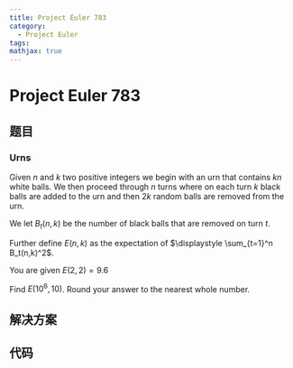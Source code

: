 ```yaml
---
title: Project Euler 783
category:
  - Project Euler
tags:
mathjax: true
---
```

<escape><!-- more --></escape>
    
# Project Euler 783
## 题目
### Urns



Given $n$ and $k$ two positive integers we begin with an urn that contains $kn$ white balls. We then proceed through $n$ turns where on each turn $k$ black balls are added to the urn and then $2k$ random balls are removed from the urn.

We let $B_t(n,k)$ be the number of black balls that are removed on turn $t$.

Further define $E(n,k)$ as the expectation of $\displaystyle \sum_{t=1}^n B_t(n,k)^2$.

You are given $E(2,2) = 9.6$

Find $E(10^6,10)$. Round your answer to the nearest whole number.



## 解决方案


## 代码


